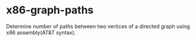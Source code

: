 # x86-graph-paths
Determine number of paths between two vertices of a directed graph using x86 assembly(AT&amp;T syntax).
